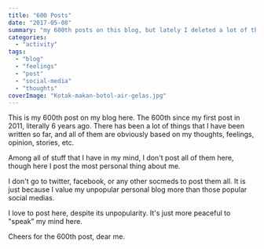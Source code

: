 ```yaml
---
title: "600 Posts"
date: "2017-05-08"
summary: "my 600th posts on this blog, but lately I deleted a lot of those posts."
categories: 
  - "activity"
tags: 
  - "blog"
  - "feelings"
  - "post"
  - "social-media"
  - "thoughts"
coverImage: "Kotak-makan-botol-air-gelas.jpg"
---
```


This is my 600th post on my blog here. The 600th since my first post in 2011, literally 6 years ago. There has been a lot of things that I have been written so far, and all of them are obviously based on my thoughts, feelings, opinion, stories, etc.<!--more-->

Among all of stuff that I have in my mind, I don't post all of them here, though here I post the most personal thing about me.

I don't go to twitter, facebook, or any other socmeds to post them all. It is just because I value my unpopular personal blog more than those popular social medias.

I love to post here, despite its unpopularity. It's just more peaceful to "speak" my mind here.

Cheers for the 600th post, dear me.
